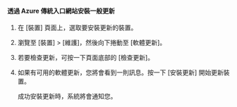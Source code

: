 <!--author=SharS last changed: 9/17/15-->

#### 透過 Azure 傳統入口網站安裝一般更新
1. 在 [裝置] 頁面上，選取要安裝更新的裝置。
2. 瀏覽至 [裝置] > [維護]，然後向下捲動至 [軟體更新]。
3. 若要檢查更新，可按一下頁面底部的 [檢查更新]。
4. 如果有可用的軟體更新，您將會看到一則訊息。按一下 [安裝更新] 開始更新裝置。
   
    成功安裝更新時，系統將會通知您。

<!---HONumber=AcomDC_0128_2016-->
